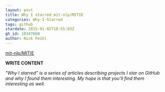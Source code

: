 ```yaml
---
layout: post
title: Why I starred mit-nlp/MITIE
categories: Why-I-Starred
tags: github
stardate: 2015-01-02T18:55:03Z
gh_id: 18347668
author: Nick Peihl
---
```


[mit-nlp/MITIE](star.repo.html_url)

**WRITE CONTENT**

*"Why I starred" is a series of articles describing projects I star on GitHub and why I found them interesting. My hope is that you'll find them interesting as well.*

